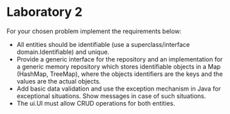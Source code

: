 # Laboratory 2

<!--
**Lab assignment**

A.	Write a Java class with at least three instance attributes of different types. For example, Car with the following attributes: a manufacturer, a model, maximum speed, a price and a manufacturing year. This is only an example, please choose your own type. Implement the constructors, setters and getters, and other required methods (e.g. toString(), equals()).

B.	Create a repository that contains objects having the type defined at A and provide an iterator for the repository. Write a program that displays the list of all objects and then computes different kinds of information. For example, for a collection of cars, the program prints the following information:
-	the cheapest car;
-	the fastest car;
-	the models manufactured by a given manufacturer.

For testing, you will create some objects in the main function and add them to the repository.


---

**Home assignment**

-->

For your chosen problem implement the requirements below:
-	All entities should be identifiable (use a superclass/interface domain.Identifiable) and unique.
-	Provide a generic interface for the repository and an implementation for a generic memory repository which stores identifiable objects in a Map (HashMap, TreeMap), where the objects identifiers are the keys and the values are the actual objects.
-	Add basic data validation and use the exception mechanism in Java for exceptional situations. Show messages in case of such situations.
-	The ui.UI must allow CRUD operations for both entities.
